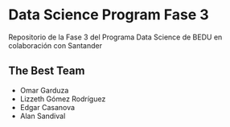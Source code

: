 # Data Science Program Fase 3
Repositorio de la Fase 3 del Programa Data Science de BEDU en colaboración con Santander
## The Best Team
- Omar Garduza
- Lizzeth Gómez Rodríguez
- Edgar Casanova
- Alan Sandival

